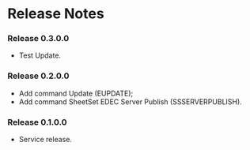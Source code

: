 # Release Notes

### Release 0.3.0.0

- Test Update.

### Release 0.2.0.0

- Add command Update (EUPDATE);
- Add command SheetSet EDEC Server Publish (SSSERVERPUBLISH).

### Release 0.1.0.0

- Service release.
